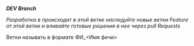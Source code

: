 ___DEV Branch___

_Разработка в происходит в этой ветке_
_наследуйте новые ветки Feature от этой ветки и вливайте готовые решения в нее через pull Requests_

Ветки называть в формате ФИ_<Имя фичи>
